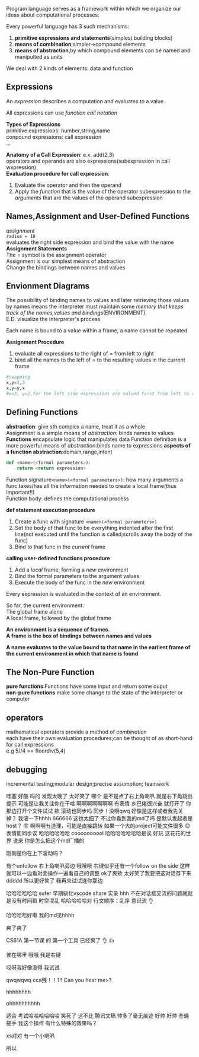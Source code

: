 Program language serves as a framework within which we organize our ideas about computational processes.   

Every powerful language has 3 such mechanisms:    
1. **primitive expressions and statements**(simplest building blocks)
2. **means of combination**,simpler->compound elements
3. **means of abstraction**,by which compound elements can be named and manipulted as units

We deal with 2 kinds of elements: data and function

## Expressions
An *expression* describes a computation and evaluates to a value   

All expressions can use *function call notation*

**Types of Expressions**   
primitive expressions: number,string,name  
conpound expressions: call expression   
...

**Anatomy of a Call Expression**:
e.x. add(2,3)  
operators and operands are also expressions(subexpression in call wxpression)  
**Evaluation procedure for call expression**:  
1. Evaluate the operator and then the operand   
2. Apply the *function* that is the value of the operator subexpression to the *arguments* that are the values of the operand subexpression   

## Names,Assignment and User-Defined Functions   
*assignment*   
`radius = 10`    
evaluates the right side expression and bind the value with the name    
**Assignment Statements**    
The = symbol is the assignment operator   
Assignment is our simplest means of abstraction   
Change the bindings between names and values


## Envionment Diagrams 
The possibility of binding names to values and later retrieving those values by names means the interpreter must maintain some *memory that keeps track of the names,values and bindings*(ENVIRONMENT).       
E.D. visualize the interpreter's process 

Each name is bound to a value
within a frame, a name cannot be repeated

**Assignment Procedure** 
1. evaluate all expressions to the right of = from left to right
2. bind all the names to the left of = to the resulting values in the current frame      
```python
#swapping
x,y=2,3
x,y=y,x
#x=3, y=2,for the left side expressions are valued first from left to right 
```

## Defining Functions

**abstraction**: give sth complex a name, treat it as a whole    
Assignment is a simple means of *abstraction*: binds names to values    
**Functions** encapsulate logic that manipulates data
Function definition is a more powerful means of *abstraction*:binds name to expressions
**aspects of a function abstraction**:domain,range,intent   


```python
def <name>(<formal parameters>):
    return <return expression>

```
Function signature`<name>(<formal parameters>)`: how many arguments a func takes/has all the information needed to create a local frame(thus important!!)   
Function body: defines the computational process 

**def statement execution procedure**
1. Create a func with signature `<name>(<formal parameters>)`
2. Set the body of that func to be everything indented after the first line(not executed until the function is called;scrolls away the body of the func)
3. Bind *<name>* to that func in the *current* frame

**calling user-defined functions procedure**
1. Add a *local* frame, forming a *new* environment
2. Bind the formal parameters to the argument values
3. Execute the body of the func in the *new* environment

Every expression is evaluated in the context of an environment.

So far, the current environment:     
The global frame alone      
A local frame, followed by the global frame   

**An environment is a sequence of frames.**   
**A frame is the box of bindings between names and values**

**A name evaluates to the value bound to that name in the earliest frame of the current environment in which that name is found**

## The Non-Pure Function
**pure functions**:Functions have some input and return some ouput    
**non-pure functions** make some change to the state of the interpreter or computer

## operators
mathematical operators provide a method of *combination*    
each have their own evaluation procedures;can be thought of as short-hand for call expressions    
e.g 5//4 == floordiv(5,4)

## debugging
incremental testing;modular design;precise assumption;
teamwork


哇塞 好酷
吗的 发现太晚了
太好笑了
哪个 是不是点了右上角喇叭 就是右下角跳出提示
可能是让我关注你在干啥 啊啊啊啊啊啊啊 有表情
乡巴佬很兴奋
就打开了
你那边打开个文件试试
欸 滚动也同步吗 同步！没啊qwq 好像是这样或者我先关掉？
我滚一下hhhh 666666 这也太细了
不过你看到我的md了吗
是默认发起者是host？
🉑️
啊啊啊有道理，可能是直接跳转
如果一个大的project可能文件很多
😊
表情能同步诶
哈哈哈哈哈哈
coooooooool
哈哈哈哈哈哈哈是诶
好玩
这花花的世界
说来
你是怎么把这个md广播的

刚刚是你在上下滚动吗？

有个unfollow 右上角喇叭旁边
哦哦哦 右键似乎还有一个follow on the side
这样就可以一边看对面操作一遍看自己的调整
ok了爽欸 太好笑了我要把这对话存下来 ddddd
所以更好笑了 
我再来试试连你那边

哈哈哈哈哈哈
sufer 早期驯化vscode share 实录
hhh 不在对话框交流的问题就就是没有时间戳
时空混乱
哈哈哈哈哈对
行文顺序：乱序
意识流 👌

哈哈哈哈好嘞
我的md见hhhh


爽了爽了 

CS61A
第一节课
的
第一个工具
已经爽了
👌
👍

诶在哪里
哦哦 我是右键

哎呀我好像没得
我试试

qwqwqwq
cca残！！1!!
Can you hear me>?

hhhhhhhh

ohhhhhhhhhh

适合 考试哈哈哈哈哈哈
笑死了
这不比 腾讯文稿 帅多了毫无痕迹
好帅 好帅
苍蝇搓手
我这个操作
有什么特殊的效果吗？

xs对对
有一个小喇叭

所以